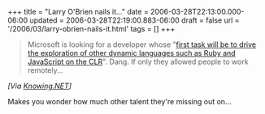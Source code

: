 +++
title = "Larry O'Brien nails it..."
date = 2006-03-28T22:13:00.000-06:00
updated = 2006-03-28T22:19:00.883-06:00
draft = false
url = '/2006/03/larry-obrien-nails-it.html'
tags = []
+++

> Microsoft is looking for a developer whose "[first task will be to drive the exploration of other dynamic languages such as Ruby and JavaScript on the CLR](http://members.microsoft.com/careers/search/details.aspx?JobID=6D4754DE-11F0-45DF-8B78-DC1B43134038)". Dang. If only they allowed people to work remotely...

_\[Via [Knowing.NET](http://www.knowing.net/PermaLink,guid,0e8192f6-480e-416a-9889-2a4d0b42043f.aspx)\]_

Makes you wonder how much other talent they're missing out on...
